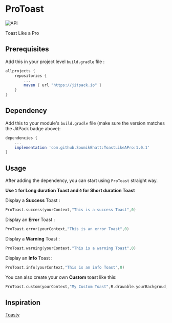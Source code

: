 # ProToast
![API](https://img.shields.io/badge/API-16%2B-brightgreen.svg?style=flat)

Toast Like a Pro

## Prerequisites

Add this in your project level `build.gradle` file :

```gradle
allprojects {
	repositories {
		...
		maven { url "https://jitpack.io" }
	}
}
```

## Dependency

Add this to your module's `build.gradle` file (make sure the version matches the JitPack badge above):

```gradle
dependencies {
	...
	implementation 'com.github.SoumikBhatt:ToastLikeAPro:1.0.1'
}
```

## Usage

After adding the dependency, you can start using `ProToast` straight way.

**Use `1` for Long duration Toast and `0` for Short duration Toast**

Display a **Success** Toast :

```kotlin
ProToast.success(yourContext,"This is a success Toast",0)
``` 

Display an **Error** Toast :

```kotlin
ProToast.error(yourContext,"This is an error Toast",0)
``` 

Display a **Warning** Toast :

```kotlin
ProToast.warning(yourContext,"This is a warning Toast",0)
``` 

Display an **Info** Toast :

```kotlin
ProToast.info(yourContext,"This is an info Toast",0)
``` 

You can also create your own **Custom** toast like this: 

```Kotlin
ProToast.custom(yourContext,"My Custom Toast",R.drawable.yourBackgroud,R.drawable.yourIcon,"yourColor",0)
```


## Inspiration

[Toasty](https://github.com/GrenderG/Toasty)
